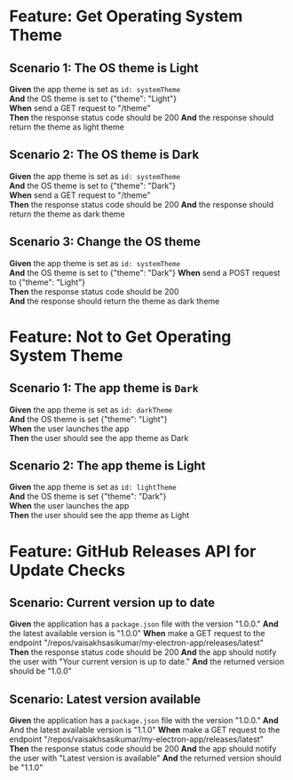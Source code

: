 # Feature: Get Operating System Theme     

## Scenario 1: The OS theme is Light      
**Given** the app theme is set as `id: systemTheme`    
**And** the OS theme is set to {"theme": "Light"}     
**When** send a GET request to "/theme"     
**Then** the response status code should be 200
**And** the response should return the theme as light theme


## Scenario 2: The OS theme is Dark   
**Given**  the app theme is set as `id: systemTheme`     
**And** the OS theme is set to {"theme": "Dark"}       
**When** send a GET request to "/theme"     
**Then** the response status code should be 200
**And** the response should return the theme as dark theme


## Scenario 3: Change the OS theme 
**Given** the app theme is set as `id: systemTheme`     
**And** the OS theme is set to {"theme": "Dark"}
**When** send a POST request to {"theme": "Light"}    
**Then** the response status code should be 200  
**And** the response should return the theme as dark theme


# Feature: Not to Get Operating System Theme

## Scenario 1: The app theme is `Dark`       
**Given** the app theme is set as `id: darkTheme`        
**And** the OS theme is set {"theme": "Light"}     
**When** the user launches the app     
**Then** the user should see the app theme as Dark


## Scenario 2: The app theme is Light
**Given** the app theme is set as `id: lightTheme`    
**And** the OS theme is set {"theme": "Dark"}       
**When** the user launches the app         
**Then** the user should see the app theme as Light       


# Feature:  GitHub Releases API for Update Checks

## Scenario: Current version up to date
**Given** the application has a `package.json` file with the version "1.0.0."
**And**  the latest available version is "1.0.0"
**When** make a GET request to the endpoint "/repos/vaisakhsasikumar/my-electron-app/releases/latest"           
**Then**  the response status code should be 200
**And** the app should notify the user with "Your current version is up to date."
**And** the returned version should be "1.0.0"



## Scenario: Latest version available
**Given** the application has a `package.json` file with the version "1.0.0."
**And**   And the latest available version is "1.1.0"
**When** make a GET request to the endpoint "/repos/vaisakhsasikumar/my-electron-app/releases/latest"           
**Then**  the response status code should be 200
**And** the app should notify the user with  "Latest version is available"
**And** the returned version should be "1.1.0"
